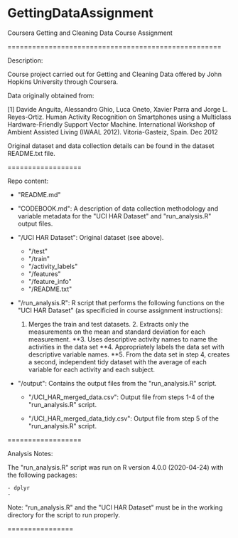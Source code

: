 # GettingDataAssignment

Coursera Getting and Cleaning Data Course Assignment

====================================================

Description:

Course project carried out for Getting and Cleaning Data offered by John Hopkins University through Coursera. 

Data originally obtained from: 

[1] Davide Anguita, Alessandro Ghio, Luca Oneto, Xavier Parra and Jorge L. Reyes-Ortiz. Human Activity Recognition on Smartphones using a Multiclass Hardware-Friendly Support Vector Machine. International Workshop of Ambient Assisted Living (IWAAL 2012). Vitoria-Gasteiz, Spain. Dec 2012

Original dataset and data collection details can be found in the dataset README.txt file. 

==================

Repo content:

- "README.md" 

- "CODEBOOK.md": A description of data collection methodology and variable metadata for the "UCI HAR Dataset" and "run_analysis.R" output files. 

- "/UCI HAR Dataset": Original dataset (see above). 

	- "/test"
	- "/train"
	- "/activity_labels"
	- "/features"
	- "/feature_info"
	- "/README.txt"

- "/run_analysis.R": R script that performs the following functions on the "UCI HAR Dataset" (as specificied in course assignment instructions):
	
	1. Merges the train and test datasets.
    	2. Extracts only the measurements on the mean and standard deviation for each measurement.
    	**3. Uses descriptive activity names to name the activities in the data set
    	**4. Appropriately labels the data set with descriptive variable names.
    	**5. From the data set in step 4, creates a second, independent tidy dataset with the average of each variable for each activity and each subject.

- "/output": Contains the output files from the "run_analysis.R" script. 

	- "/UCI_HAR_merged_data.csv": Output file from steps 1-4 of the "run_analysis.R" script. 

	- "/UCI_HAR_merged_data_tidy.csv": Output file from step 5 of the "run_analysis.R" script. 

==================

Analysis Notes:

The "run_analysis.R" script was run on R version 4.0.0 (2020-04-24) with the following packages: 

	- dplyr
	- 

Note: "run_analysis.R" and the "UCI HAR Dataset" must be in the working directory for the script to run properly. 

================


